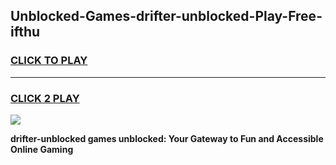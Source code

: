 
## Unblocked-Games-drifter-unblocked-Play-Free-ifthu
<h3>
<a href="https://premium76.site?title=drifter-unblocked&ref=23A">CLICK TO PLAY</a></h3>
<hr>

<h3>
<a href="https://premium76.site?title=drifter-unblocked&ref=23A">CLICK 2 PLAY</a>
  
</h3>

<a href="https://premium76.site?title=drifter-unblocked&ref=23A"><img src="https://clearcache.store/games.png"></a>


**drifter-unblocked games unblocked: Your Gateway to Fun and Accessible Online Gaming**
